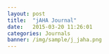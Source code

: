 ```yaml
---
layout: post
title:  "jAHA Journal"
date:   2015-03-20 11:26:01
categories: Journals
banner: /img/sample/j_jaha.png
---
```


